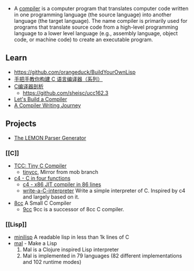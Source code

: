 - A [compiler](https://en.wikipedia.org/wiki/Compiler) is a computer program that translates computer code written in one programming language (the source language) into another language (the target language). The name compiler is primarily used for programs that translate source code from a high-level programming language to a lower level language (e.g., assembly language, object code, or machine code) to create an executable program.



## Learn
- https://github.com/orangeduck/BuildYourOwnLisp
- [手把手教你构建 C 语言编译器（系列）](http://lotabout.me/2015/write-a-C-interpreter-0/)
- [C编译器剖析](https://book.douban.com/subject/26814205/)
    - https://github.com/sheisc/ucc162.3
- [Let's Build a Compiler](https://compilers.iecc.com/crenshaw/)
- [A Compiler Writing Journey](https://github.com/DoctorWkt/acwj)



## Projects
- [The LEMON Parser Generator](http://www.hwaci.com/sw/lemon/)
### [[C]]
- [TCC: Tiny C Compiler](https://bellard.org/tcc/)
  - [tinycc](https://github.com/TinyCC/tinycc), Mirror from mob branch
- [c4 - C in four functions](https://github.com/rswier/c4)
  - [c4 - x86 JIT compiler in 86 lines](https://github.com/EarlGray/c4)
  - [write-a-C-interpreter](https://github.com/lotabout/write-a-C-interpreter) Write a simple interpreter of C. Inspired by c4 and largely based on it.
- [8cc](https://github.com/rui314/8cc) A Small C Compiler
  - [9cc](https://github.com/rui314/9cc) 9cc is a successor of 8cc C compiler.
### [[Lisp]]
- [minilisp](https://github.com/rui314/minilisp) A readable lisp in less than 1k lines of C
- [mal](https://github.com/kanaka/mal) - Make a Lisp
  1. Mal is a Clojure inspired Lisp interpreter
  2. Mal is implemented in 79 languages (82 different implementations and 102 runtime modes)

